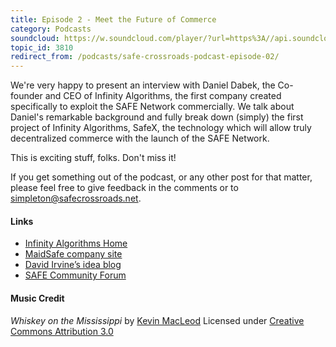```yaml
---
title: Episode 2 - Meet the Future of Commerce
category: Podcasts
soundcloud: https://w.soundcloud.com/player/?url=https%3A//api.soundcloud.com/tracks/204269974
topic_id: 3810
redirect_from: /podcasts/safe-crossroads-podcast-episode-02/
---
```


We're very happy to present an interview with Daniel Dabek, the Co-founder and CEO of Infinity Algorithms, the first company created specifically to exploit the SAFE Network commercially. We talk about Daniel's remarkable background and fully break down (simply) the first project of Infinity Algorithms, SafeX, the technology which will allow truly decentralized commerce with the launch of the SAFE Network.

This is exciting stuff, folks. Don't miss it!

If you get something out of the podcast, or any other post for that matter, please feel free to give feedback in the comments or to [simpleton@safecrossroads.net](mailto:simpleton@safecrossroads.net).

#### Links

- [Infinity Algorithms Home](http://www.infinityalgorithms.com/)
- [MaidSafe company site](http://maidsafe.net)
- [David Irvine’s idea blog](http://metaquestions.me)
- [SAFE Community Forum](http://safenetforum.org)

#### Music Credit

_Whiskey on the Mississippi_ by [Kevin MacLeod](http://incompetech.com)
Licensed under [Creative Commons Attribution 3.0](http://creativecommons.org/licenses/by/3.0/)
